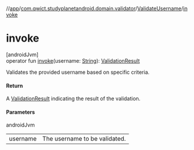 //[app](../../../index.md)/[com.qwict.studyplanetandroid.domain.validator](../index.md)/[ValidateUsername](index.md)/[invoke](invoke.md)

# invoke

[androidJvm]\
operator fun [invoke](invoke.md)(username: [String](https://kotlinlang.org/api/latest/jvm/stdlib/kotlin/-string/index.html)): [ValidationResult](../-validation-result/index.md)

Validates the provided username based on specific criteria.

#### Return

A [ValidationResult](../-validation-result/index.md) indicating the result of the validation.

#### Parameters

androidJvm

| | |
|---|---|
| username | The username to be validated. |
